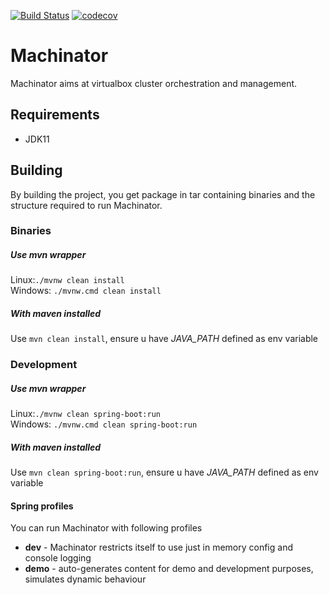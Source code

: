 [![Build Status](https://travis-ci.com/tpiskorski/vboxcm.svg?branch=master)](https://travis-ci.com/tpiskorski/machinator)
[![codecov](https://codecov.io/gh/tpiskorski/vboxcm/branch/master/graph/badge.svg)](https://codecov.io/gh/tpiskorski/machinator)
# Machinator
Machinator aims at virtualbox cluster orchestration and management.


## Requirements
* JDK11
## Building
By building the project, you get package in tar containing binaries and the structure required to run Machinator.
### Binaries
##### Use mvn wrapper 
Linux:`./mvnw clean install` <br/>
Windows: `./mvnw.cmd clean install`
##### With maven installed 
Use `mvn clean install`, ensure u have *JAVA_PATH* defined as env variable
### Development
##### Use mvn wrapper 
Linux:`./mvnw clean spring-boot:run` <br/>
Windows: `./mvnw.cmd clean spring-boot:run`
##### With maven installed 
Use `mvn clean spring-boot:run`, ensure u have *JAVA_PATH* defined as env variable
#### Spring profiles
You can run Machinator with following profiles
* **dev** - Machinator restricts itself to use just in memory config and console logging
* **demo** - auto-generates content for demo and development purposes, simulates dynamic behaviour

